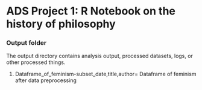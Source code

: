 # ADS Project 1:  R Notebook on the history of philosophy

### Output folder

The output directory contains analysis output, processed datasets, logs, or other processed things.
1. Dataframe_of_feminism-subset_date,title,author= Dataframe of feminism after data preprocessing


